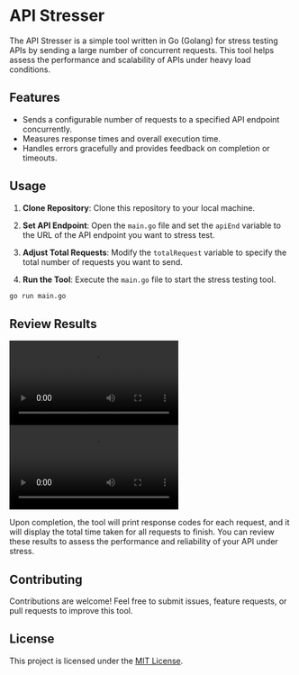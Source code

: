 # API Stresser

The API Stresser is a simple tool written in Go (Golang) for stress testing APIs by sending a large number of concurrent requests. This tool helps assess the performance and scalability of APIs under heavy load conditions.

## Features

- Sends a configurable number of requests to a specified API endpoint concurrently.
- Measures response times and overall execution time.
- Handles errors gracefully and provides feedback on completion or timeouts.

## Usage

1. **Clone Repository**: Clone this repository to your local machine.

2. **Set API Endpoint**: Open the `main.go` file and set the `apiEnd` variable to the URL of the API endpoint you want to stress test.

3. **Adjust Total Requests**: Modify the `totalRequest` variable to specify the total number of requests you want to send.

4. **Run the Tool**: Execute the `main.go` file to start the stress testing tool.

```bash
go run main.go
```
## Review Results

![Alt Text](test1.mp4)
![Alt Text](test2.mp4)



Upon completion, the tool will print response codes for each request, and it will display the total time taken for all requests to finish. You can review these results to assess the performance and reliability of your API under stress.

## Contributing

Contributions are welcome! Feel free to submit issues, feature requests, or pull requests to improve this tool.

## License

This project is licensed under the [MIT License](LICENSE).
